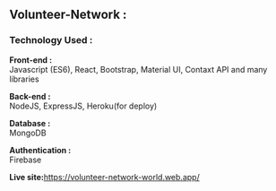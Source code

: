 <h2>Volunteer-Network :</h2> 

<h3>Technology Used :</h3>

<strong> Front-end : </strong> <br/>
<span>Javascript (ES6), React, Bootstrap, Material UI, Contaxt API and many libraries </span> <br/>

<strong>Back-end :</strong> <br/>
<span>NodeJS, ExpressJS, Heroku(for deploy)  </span>  <br/>

<strong>Database :</strong> <br/>
<span>MongoDB </span> <br/>

<strong> Authentication :</strong><br/>
Firebase  <br/>

<strong>Live site:</strong>https://volunteer-network-world.web.app/

